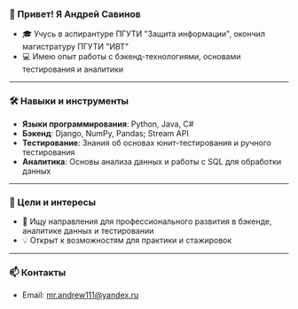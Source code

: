 ### 👋 Привет! Я Андрей Савинов

- 🎓 Учусь в аспирантуре ПГУТИ "Защита информации", окончил магистратуру ПГУТИ "ИВТ"
- 💻 Имею опыт работы с бэкенд-технологиями, основами тестирования и аналитики

---

### 🛠 Навыки и инструменты

- **Языки программирования**: Python, Java, C#
- **Бэкенд**: Django, NumPy, Pandas; Stream API
- **Тестирование**: Знания об основах юнит-тестирования и ручного тестирования
- **Аналитика**: Основы анализа данных и работы с SQL для обработки данных

---

### 🎯 Цели и интересы

- 🚀 Ищу направления для профессионального развития в бэкенде, аналитике данных и тестировании
- 💡 Открыт к возможностям для практики и стажировок

---

### 📫 Контакты
- Email: mr.andrew111@yandex.ru
